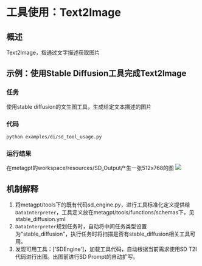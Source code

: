 # 工具使用：Text2Image

## 概述

Text2Image，指通过文字描述获取图片

## 示例：使用Stable Diffusion工具完成Text2Image

### 任务

使用stable diffusion的文生图工具，生成给定文本描述的图片

### 代码

```bash
python examples/di/sd_tool_usage.py
```

### 运行结果

在metagpt的workspace/resources/SD_Output产生一张512x768的图
<img src="../../../../../public/image/guide/use_cases/interpreter/girl_img.png">

## 机制解释

1. 将metagpt/tools下的既有代码sd_engine.py，进行工具标准化定义提供给`DataInterpreter`，工具定义放在metagpt/tools/functions/schemas下，见 stable_diffusion.yml
2. `DataInterpreter`规划任务时，自动将中间任务类型设置为"stable_diffusion"，执行任务时将扫描是否有stable_diffusion相关工具可用。
3. 发现可用工具：['SDEngine']，加载工具代码，自动根据当前需求使用SD T2I代码进行出图。出图前进行SD Prompt的自动扩写。
